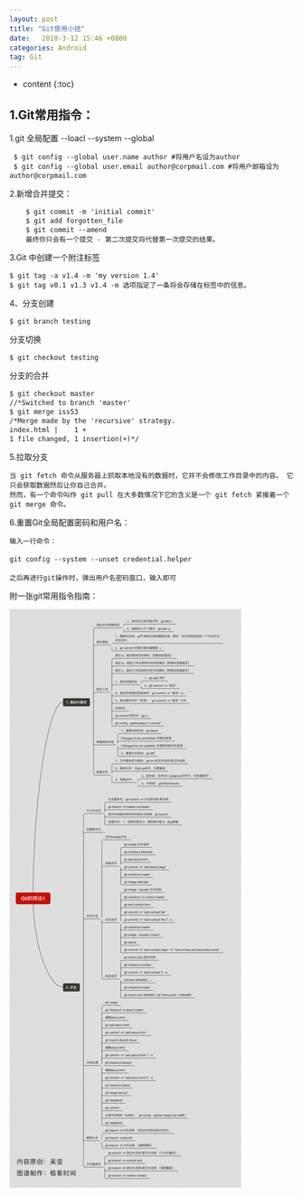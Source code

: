 ```yaml
---
layout: post
title: "Git使用小结"
date:   2018-3-12 15:46 +0800
categories: Android
tag: Git
---
```


* content
{:toc}

1.Git常用指令：
--------------
1.git  全局配置  --loacl  --system --global
	
	 $ git config --global user.name author #将用户名设为author
	 $ git config --global user.email author@corpmail.com #将用户邮箱设为author@corpmail.com

2.新增合并提交：

	   	$ git commit -m 'initial commit'
		$ git add forgotten_file
		$ git commit --amend
		最终你只会有一个提交 - 第二次提交将代替第一次提交的结果。


3.Git 中创建一个附注标签

	$ git tag -a v1.4 -m 'my version 1.4'
	$ git tag v0.1 v1.3 v1.4 -m 选项指定了一条将会存储在标签中的信息。

4、分支创建

	$ git branch testing

  分支切换

	$ git checkout testing

  分支的合并

	$ git checkout master
	//*Switched to branch 'master'
	$ git merge iss53
	/*Merge made by the 'recursive' strategy.
	index.html |    1 +
	1 file changed, 1 insertion(+)*/

5.拉取分支

  	当 git fetch 命令从服务器上抓取本地没有的数据时，它并不会修改工作目录中的内容。 它只会获取数据然后让你自己合并。
  	然而，有一个命令叫作 git pull 在大多数情况下它的含义是一个 git fetch 紧接着一个 git merge 命令。


6.重置Git全局配置密码和用户名：

	输入一行命令：
		
	git config --system --unset credential.helper

	之后再进行git操作时，弹出用户名密码窗口，输入即可

  
附一张git常用指令指南：

![Mark-Copy](../image/gitUsage.png)